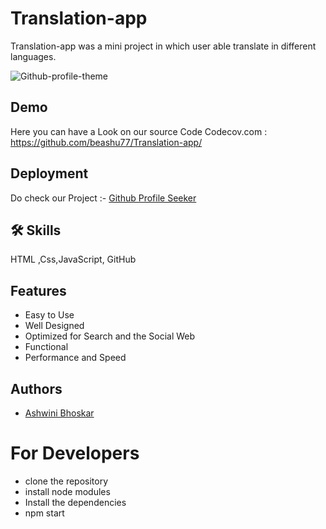 # Translation-app


Translation-app was a mini project in which user able translate in different languages. 

![Github-profile-theme](https://user-images.githubusercontent.com/101581634/189510365-5196a24d-606a-4274-9d8a-98f832a04a22.png)

## Demo

Here you can have a Look on our source Code Codecov.com :
https://github.com/beashu77/Translation-app/

## Deployment
Do check our Project  :- [ Github Profile Seeker](https://translation-application.netlify.app/)

## 🛠 Skills
HTML ,Css,JavaScript, GitHub

## Features

- Easy to Use 
- Well Designed 
- Optimized for Search and the Social Web
- Functional
- Performance and Speed



## Authors
- [Ashwini Bhoskar](https://github.com/beashu77)

# For Developers
 - clone the repository 
 - install node modules
 - Install the dependencies 
 - npm start

